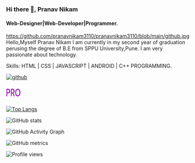 ### Hi there 👋, Pranav Nikam
#### Web-Designer|Web-Developer|Programmer.
https://github.com/pranavnikam3110/pranavnikam3110/blob/main/github.jpg
Hello,Myself Pranav Nikam I am currently in my second year of graduation perusing the degree of B.E from SPPU University,Pune. I am very passionate about technology.

Skills: HTML | CSS | JAVASCRIPT | ANDROID | C++ PROGRAMMING.



[<img src='https://cdn.jsdelivr.net/npm/simple-icons@3.0.1/icons/github.svg' alt='github' height='40'>](https://github.com/pranavnikam3110)  

<a href='https://github.com/pricing'><img src='https://raw.githubusercontent.com/acervenky/animated-github-badges/master/assets/pro.gif' width='40' height='40'></a> 

[![Top Langs](https://github-readme-stats.vercel.app/api/top-langs/?username=pranavnikam3110)](https://github.com/anuraghazra/github-readme-stats)

![GitHub stats](https://github-readme-stats.vercel.app/api?username=pranavnikam3110&show_icons=true)  

![GitHub Activity Graph](https://activity-graph.herokuapp.com/graph?username=pranavnikam3110)  

![GitHub metrics](https://metrics.lecoq.io/pranavnikam3110)  

![Profile views](https://gpvc.arturio.dev/pranavnikam3110)  
